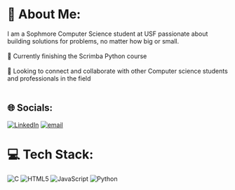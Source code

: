 # 💫 About Me:
I am a Sophmore Computer Science student at USF passionate about building solutions for problems, no matter how big or small. <br><br>🌱 Currently finishing the Scrimba Python course<br><br>🤝 Looking to connect and collaborate with other Computer science students and professionals in the field<br><br>


## 🌐 Socials:
[![LinkedIn](https://img.shields.io/badge/LinkedIn-%230077B5.svg?logo=linkedin&logoColor=white)](https://linkedin.com/in/https://www.linkedin.com/in/ashly-genao-taveras-b286b6353/) [![email](https://img.shields.io/badge/Email-D14836?logo=gmail&logoColor=white)](mailto:ashlygenao94@gmail.com) 

# 💻 Tech Stack:
![C](https://img.shields.io/badge/c-%2300599C.svg?style=for-the-badge&logo=c&logoColor=white) ![HTML5](https://img.shields.io/badge/html5-%23E34F26.svg?style=for-the-badge&logo=html5&logoColor=white) ![JavaScript](https://img.shields.io/badge/javascript-%23323330.svg?style=for-the-badge&logo=javascript&logoColor=%23F7DF1E) ![Python](https://img.shields.io/badge/python-3670A0?style=for-the-badge&logo=python&logoColor=ffdd54)
<!-- Proudly created with GPRM ( https://gprm.itsvg.in ) -->
